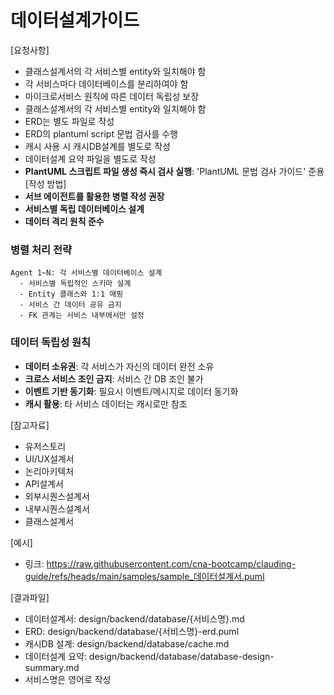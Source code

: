 # 데이터설계가이드 

[요청사항]
- 클래스설계서의 각 서비스별 entity와 일치해야 함
- 각 서비스마다 데이터베이스를 분리하여야 함
- 마이크로서비스 원칙에 따른 데이터 독립성 보장
- 클래스설계서의 각 서비스별 entity와 일치해야 함
- ERD는 별도 파일로 작성
- ERD의 plantuml script 문법 검사를 수행 
- 캐시 사용 시 캐시DB설계를 별도로 작성 
- 데이터설계 요약 파일을 별도로 작성 
- **PlantUML 스크립트 파일 생성 즉시 검사 실행**: 'PlantUML 문법 검사  가이드' 준용  
[작성 방법]
- **서브 에이전트를 활용한 병렬 작성 권장**
- **서비스별 독립 데이터베이스 설계**
- **데이터 격리 원칙 준수**

### 병렬 처리 전략
```
Agent 1~N: 각 서비스별 데이터베이스 설계
  - 서비스별 독립적인 스키마 설계
  - Entity 클래스와 1:1 매핑
  - 서비스 간 데이터 공유 금지
  - FK 관계는 서비스 내부에서만 설정
```

### 데이터 독립성 원칙
- **데이터 소유권**: 각 서비스가 자신의 데이터 완전 소유
- **크로스 서비스 조인 금지**: 서비스 간 DB 조인 불가
- **이벤트 기반 동기화**: 필요시 이벤트/메시지로 데이터 동기화
- **캐시 활용**: 타 서비스 데이터는 캐시로만 참조 

[참고자료]
- 유저스토리
- UI/UX설계서
- 논리아키텍처
- API설계서
- 외부시퀀스설계서
- 내부시퀀스설계서
- 클래스설계서

[예시]
- 링크: https://raw.githubusercontent.com/cna-bootcamp/clauding-guide/refs/heads/main/samples/sample_데이터설계서.puml

[결과파일]
- 데이터설계서: design/backend/database/{서비스명}.md
- ERD: design/backend/database/{서비스명}-erd.puml
- 캐시DB 설계: design/backend/database/cache.md
- 데이터설계 요약: design/backend/database/database-design-summary.md
- 서비스명은 영어로 작성 
